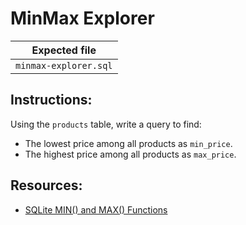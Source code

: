 # MinMax Explorer

| Expected file |
| ------------- |
| `minmax-explorer.sql` |

## Instructions:

Using the `products` table, write a query to find:

- The lowest price among all products as `min_price`.
- The highest price among all products as `max_price`.

## Resources:

- [SQLite MIN() and MAX() Functions](https://www.sqlite.org/lang_aggfunc.html#min)
